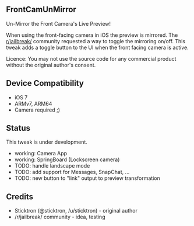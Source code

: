## FrontCamUnMirror

Un-Mirror the Front Camera's Live Preview!

When using the front-facing camera in iOS the preview is mirrored.
The [r/jailbreak/](http://reddit.com/r/jailbreak/) community requested a way to toggle the mirroring on/off.
This tweak adds a toggle button to the UI when the front facing camera is active.

Licence:
You may not use the source code for any commercial product without the original author's consent.

## Device Compatibility

* iOS 7
* ARMv7, ARM64
* Camera required ;)

## Status

This tweak is under development.

* working: Camera App
* working: SpringBoard (Lockscreen camera)
* TODO: handle landscape mode
* TODO: add support for Messages, SnapChat, ...
* TODO: new button to "link" output to preview transformation

## Credits

* Sticktron (@sticktron, /u/sticktron) - original author
* /r/jailbreak/ community - idea, testing

